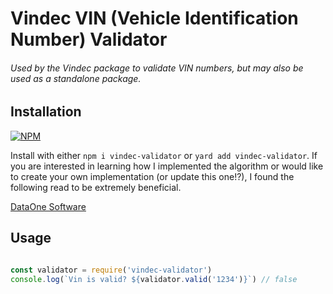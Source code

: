 
# Vindec VIN (Vehicle Identification Number) Validator
###### Used by the Vindec package to validate VIN numbers, but may also be used as a standalone package.

## Installation
[![NPM](https://nodei.co/npm/vindec-validator.png?downloads=true&downloadRank=true&stars=true)](https://nodei.co/npm/<package>/)

Install with either `npm i vindec-validator` or `yard add vindec-validator`.  If you are interested in learning how I implemented the algorithm or would like to create your own implementation (or update this one!?), I found the following read to be extremely beneficial.

[DataOne Software](https://vin.dataonesoftware.com/vin_basics_blog/bid/112040/use-vin-validation-to-improve-inventory-quality)

## Usage
```javascript

const validator = require('vindec-validator')
console.log(`Vin is valid? ${validator.valid('1234')}`) // false

```
